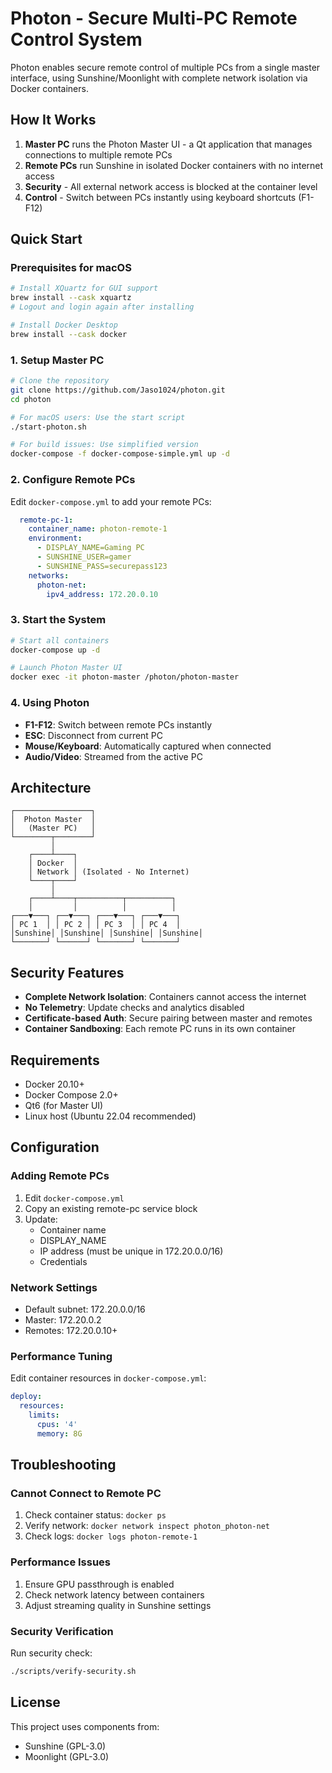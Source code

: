 # Photon - Secure Multi-PC Remote Control System

Photon enables secure remote control of multiple PCs from a single master interface, using Sunshine/Moonlight with complete network isolation via Docker containers.

## How It Works

1. **Master PC** runs the Photon Master UI - a Qt application that manages connections to multiple remote PCs
2. **Remote PCs** run Sunshine in isolated Docker containers with no internet access
3. **Security** - All external network access is blocked at the container level
4. **Control** - Switch between PCs instantly using keyboard shortcuts (F1-F12)

## Quick Start

### Prerequisites for macOS

```bash
# Install XQuartz for GUI support
brew install --cask xquartz
# Logout and login again after installing

# Install Docker Desktop
brew install --cask docker
```

### 1. Setup Master PC

```bash
# Clone the repository
git clone https://github.com/Jaso1024/photon.git
cd photon

# For macOS users: Use the start script
./start-photon.sh

# For build issues: Use simplified version
docker-compose -f docker-compose-simple.yml up -d
```

### 2. Configure Remote PCs

Edit `docker-compose.yml` to add your remote PCs:

```yaml
  remote-pc-1:
    container_name: photon-remote-1
    environment:
      - DISPLAY_NAME=Gaming PC
      - SUNSHINE_USER=gamer
      - SUNSHINE_PASS=securepass123
    networks:
      photon-net:
        ipv4_address: 172.20.0.10
```

### 3. Start the System

```bash
# Start all containers
docker-compose up -d

# Launch Photon Master UI
docker exec -it photon-master /photon/photon-master
```

### 4. Using Photon

- **F1-F12**: Switch between remote PCs instantly
- **ESC**: Disconnect from current PC
- **Mouse/Keyboard**: Automatically captured when connected
- **Audio/Video**: Streamed from the active PC

## Architecture

```
┌─────────────────┐
│  Photon Master  │
│   (Master PC)   │
└────────┬────────┘
         │
    ┌────┴────┐
    │ Docker  │
    │ Network │ (Isolated - No Internet)
    └────┬────┘
         │
    ┌────┴────┬──────────┬──────────┐
    │         │          │          │
┌───▼───┐ ┌──▼───┐ ┌───▼───┐ ┌───▼───┐
│ PC 1  │ │ PC 2 │ │ PC 3  │ │ PC 4  │
│Sunshine│ │Sunshine│ │Sunshine│ │Sunshine│
└───────┘ └──────┘ └───────┘ └───────┘
```

## Security Features

- **Complete Network Isolation**: Containers cannot access the internet
- **No Telemetry**: Update checks and analytics disabled
- **Certificate-based Auth**: Secure pairing between master and remotes
- **Container Sandboxing**: Each remote PC runs in its own container

## Requirements

- Docker 20.10+
- Docker Compose 2.0+
- Qt6 (for Master UI)
- Linux host (Ubuntu 22.04 recommended)

## Configuration

### Adding Remote PCs

1. Edit `docker-compose.yml`
2. Copy an existing remote-pc service block
3. Update:
   - Container name
   - DISPLAY_NAME
   - IP address (must be unique in 172.20.0.0/16)
   - Credentials

### Network Settings

- Default subnet: 172.20.0.0/16
- Master: 172.20.0.2
- Remotes: 172.20.0.10+

### Performance Tuning

Edit container resources in `docker-compose.yml`:

```yaml
deploy:
  resources:
    limits:
      cpus: '4'
      memory: 8G
```

## Troubleshooting

### Cannot Connect to Remote PC

1. Check container status: `docker ps`
2. Verify network: `docker network inspect photon_photon-net`
3. Check logs: `docker logs photon-remote-1`

### Performance Issues

1. Ensure GPU passthrough is enabled
2. Check network latency between containers
3. Adjust streaming quality in Sunshine settings

### Security Verification

Run security check:
```bash
./scripts/verify-security.sh
```

## License

This project uses components from:
- Sunshine (GPL-3.0)
- Moonlight (GPL-3.0)